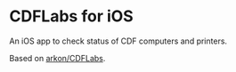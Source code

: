 # CDFLabs for iOS

An iOS app to check status of CDF computers and printers.

Based on [arkon/CDFLabs](https://github.com/arkon/CDFLabs).
